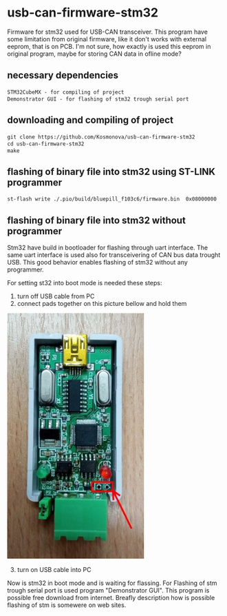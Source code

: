 # usb-can-firmware-stm32
Firmware for stm32 used for USB-CAN transceiver. This program have some
limitation from original firmware, like it don't works with external eeprom,
that is on PCB. I'm not sure, how exactly is used this eeprom in original
program, maybe for storing CAN data in ofline mode?

## necessary dependencies
	STM32CubeMX - for compiling of project
	Demonstrator GUI - for flashing of stm32 trough serial port

## downloading and compiling of project
```
git clone https://github.com/Kosmonova/usb-can-firmware-stm32
cd usb-can-firmware-stm32
make
```

## flashing of binary file into stm32 using ST-LINK programmer
```
st-flash write ./.pio/build/bluepill_f103c6/firmware.bin  0x08000000
```

## flashing of binary file into stm32 without programmer
Stm32 have build in bootloader for flashing through uart interface. The same
uart interface is used also for transceivering of CAN bus data trought USB. This
good behavior enables flashing of stm32 without any programmer.

For setting st32 into boot mode is needed these steps:
1) turn off USB cable from PC
2) connect pads together on this picture bellow and hold them

![TOP_SITE_DPS_USB_CAN](./TOP_SITE_DPS_USB_CAN.jpg)

3) turn on USB cable into PC

Now is stm32 in boot mode and is waiting for flassing. For Flashing of stm
trough serial port is used program "Demonstrator GUI". This program is possible
free download from internet. Breafly description how is possible flashing of
stm is somewere on web sites.
